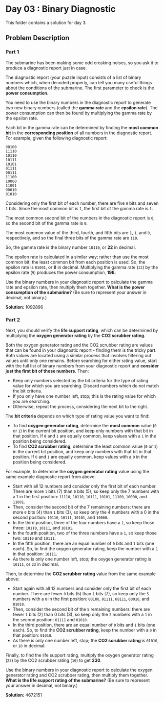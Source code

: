 # Day 03 : Binary Diagnostic

This folder contains a solution for day 3.

## Problem Description

### Part 1

The submarine has been making some odd creaking noises, so you ask it to produce a diagnostic report just in case.

The diagnostic report (your puzzle input) consists of a list of binary numbers which, when decoded properly, can tell you many useful things about the conditions of the submarine. The first parameter to check is the **power consumption**.

You need to use the binary numbers in the diagnostic report to generate two new binary numbers (called the **gamma rate** and the **epsilon rate**). The power consumption can then be found by multiplying the gamma rate by the epsilon rate.

Each bit in the gamma rate can be determined by finding the **most common bit** in the **corresponding position** of all numbers in the diagnostic report. For example, given the following diagnostic report:

```
00100
11110
10110
10111
10101
01111
00111
11100
10000
11001
00010
01010
```

Considering only the first bit of each number, there are five ```0``` bits and seven ```1``` bits. Since the most common bit is ```1```, the first bit of the gamma rate is ```1```.

The most common second bit of the numbers in the diagnostic report is ```0```, so the second bit of the gamma rate is ```0```.

The most common value of the third, fourth, and fifth bits are ```1```, ```1```, and ```0```, respectively, and so the final three bits of the gamma rate are ```110```.

So, the gamma rate is the binary number ```10110```, or **22** in decimal.

The epsilon rate is calculated in a similar way; rather than use the most common bit, the least common bit from each position is used. So, the epsilon rate is ```01001```, or **9** in decimal. Multiplying the gamma rate (```22```) by the epsilon rate (```9```) produces the power consumption, **198**.

Use the binary numbers in your diagnostic report to calculate the gamma rate and epsilon rate, then multiply them together. **What is the power consumption of the submarine?** (Be sure to represent your answer in decimal, not binary.)

**Solution:** 1092896

### Part 2

Next, you should verify the **life support rating**, which can be determined by multiplying the **oxygen generator rating** by the **CO2 scrubber rating**.

Both the oxygen generator rating and the CO2 scrubber rating are values that can be found in your diagnostic report - finding them is the tricky part. Both values are located using a similar process that involves filtering out values until only one remains. Before searching for either rating value, start with the full list of binary numbers from your diagnostic report and **consider just the first bit of those numbers**. Then:

  * Keep only numbers selected by the bit criteria for the type of rating value for which you are searching. Discard numbers which do not match the bit criteria.
  * If you only have one number left, stop; this is the rating value for which you are searching.
  * Otherwise, repeat the process, considering the next bit to the right.

The **bit criteria** depends on which type of rating value you want to find:

  * To find **oxygen generator rating**, determine the **most common** value (```0``` or ```1```) in the current bit position, and keep only numbers with that bit in that position. If ```0``` and ```1``` are equally common, keep values with a ```1``` in the position being considered.
  * To find **CO2 scrubber rating**, determine the least common value (```0``` or ```1```) in the current bit position, and keep only numbers with that bit in that position. If ```0``` and ```1``` are equally common, keep values with a ```0``` in the position being considered.

For example, to determine the **oxygen generator rating** value using the same example diagnostic report from above:

  * Start with all 12 numbers and consider only the first bit of each number. There are more ```1``` bits (7) than ```0``` bits (5), so keep only the 7 numbers with a 1 in the first position: ```11110```, ```10110```, ```10111```, ```10101```, ```11100```, ```10000```, and ```11001```.
  * Then, consider the second bit of the 7 remaining numbers: there are more ```0``` bits (4) than ```1``` bits (3), so keep only the 4 numbers with a 0 in the second position: ```10110```, ```10111```, ```10101```, and ```10000```.
  * In the third position, three of the four numbers have a ```1```, so keep those three: ```10110```, ```10111```, and ```10101```.
  * In the fourth position, two of the three numbers have a ```1```, so keep those two: ```10110``` and ```10111```.
  * In the fifth position, there are an equal number of ```0``` bits and ```1``` bits (one each). So, to find the oxygen generator rating, keep the number with a ```1``` in that position: ```10111```.
  * As there is only one number left, stop; the oxygen generator rating is ```10111```, or ```23``` in decimal.

Then, to determine the **CO2 scrubber rating** value from the same example above:

  * Start again with all 12 numbers and consider only the first bit of each number. There are fewer ```0``` bits (5) than ```1``` bits (7), so keep only the ```5``` numbers with a ```0``` in the first position: ```00100```, ```01111```, ```00111```, ```00010```, and ```01010```.
  * Then, consider the second bit of the ```5``` remaining numbers: there are fewer ```1``` bits (2) than 0 bits (3), so keep only the ```2``` numbers with a ```1``` in the second position: ```01111``` and ```01010```.
  * In the third position, there are an equal number of ```0``` bits and ```1``` bits (one each). So, to find the **CO2 scrubber rating**, keep the number with a ```0``` in that position: ```01010```.
  * As there is only one number left, stop; the **CO2 scrubber rating** is ```01010```, or ```10``` in decimal.

Finally, to find the life support rating, multiply the oxygen generator rating (```23```) by the CO2 scrubber rating (```10```) to get **230**.

Use the binary numbers in your diagnostic report to calculate the oxygen generator rating and CO2 scrubber rating, then multiply them together. **What is the life support rating of the submarine?** (Be sure to represent your answer in decimal, not binary.)

**Solution:** 4672151
